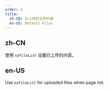 ```yaml
---
order: 2
title:
  zh-CN: 已上传的文件列表
  en-US: Default Files
---
```


## zh-CN

使用 `nzFileList` 设置已上传的内容。

## en-US

Use `nzFileList` for uploaded files when page init.
